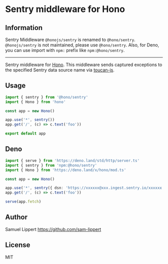 # Sentry middleware for Hono

## Information

Sentry Middleware `@honojs/sentry` is renamed to `@hono/sentry`.
`@honojs/sentry` is not maintained, please use `@hono/sentry`.
Also, for Deno, you can use import with `npm:` prefix like `npm:@hono/sentry`.

---

Sentry middleware for [Hono](https://github.com/honojs/hono).
This middleware sends captured exceptions to the specified Sentry data source name via [toucan-js](https://github.com/robertcepa/toucan-js).

## Usage

```ts
import { sentry } from '@hono/sentry'
import { Hono } from 'hono'

const app = new Hono()

app.use('*', sentry())
app.get('/', (c) => c.text('foo'))

export default app
```

## Deno

```ts
import { serve } from 'https://deno.land/std/http/server.ts'
import { sentry } from 'npm:@hono/sentry'
import { Hono } from 'https://deno.land/x/hono/mod.ts'

const app = new Hono()

app.use('*', sentry({ dsn: 'https://xxxxxx@xxx.ingest.sentry.io/xxxxxx' }))
app.get('/', (c) => c.text('foo'))

serve(app.fetch)
```

## Author

Samuel Lippert <https://github.com/sam-lippert>

## License

MIT
